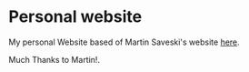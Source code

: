 # Personal website

My personal Website based of Martin Saveski's website [here](https://faculty.washington.edu/msaveski/).

Much Thanks to Martin!.